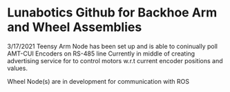 # Lunabotics Github for Backhoe Arm and Wheel Assemblies

3/17/2021
 Teensy Arm Node has been set up and is able to coninually poll AMT-CUI Encoders on RS-485 line
 Currently in middle of creating advertising service for to control motors w.r.t current encoder positions
 and values.

 Wheel Node(s) are in development for communication with ROS
 
 
 

